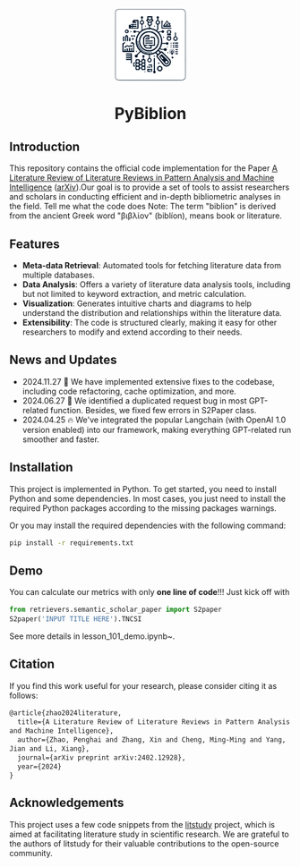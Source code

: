 <p align="center">
  <img src="demo/icon.png" alt="icon" width="25%">
</p>

<h1 align="center">
  PyBiblion
</h1>


## Introduction

This repository contains the official code implementation for the Paper [A Literature Review of Literature Reviews in Pattern Analysis and Machine
Intelligence](https://arxiv.org/abs/2402.12928) ([arXiv](https://arxiv.org/abs/2402.12928)).Our goal is to provide a set of tools to assist researchers and scholars in conducting efficient and in-depth bibliometric analyses in the field.
Tell me what the code does
Note: The term "biblion" is derived from the ancient Greek word "βιβλίον" (biblíon), means book or literature.

## Features

- **Meta-data Retrieval**: Automated tools for fetching literature data from multiple databases.
- **Data Analysis**: Offers a variety of literature data analysis tools, including but not limited to keyword extraction, and metric calculation.
- **Visualization**: Generates intuitive charts and diagrams to help understand the distribution and relationships within the literature data.
- **Extensibility**: The code is structured clearly, making it easy for other researchers to modify and extend according to their needs.

## News and Updates
* 2024.11.27 🔧 We have implemented extensive fixes to the codebase, including code refactoring, cache optimization, and more.
* 2024.06.27 🔧 We identified a duplicated request bug in most GPT-related function. Besides, we fixed few errors in S2Paper class.
* 2024.04.25 🔥 We've integrated the popular Langchain (with OpenAI 1.0 version enabled) into our framework, making everything GPT-related run smoother and faster. 


## Installation

This project is implemented in Python. To get started, you need to install Python and some dependencies. 
In most cases, you just need to install the required Python packages according to the missing packages warnings.

Or you may install the required dependencies with the following command:

```bash
pip install -r requirements.txt
```

## Demo
You can calculate our metrics with only **one line of code**!!! Just kick off with 

```python
from retrievers.semantic_scholar_paper import S2paper
S2paper('INPUT TITLE HERE').TNCSI
```

See more details in lesson_101_demo.ipynb~.

## Citation
If you find this work useful for your research, please consider citing it as follows:
```
@article{zhao2024literature,
  title={A Literature Review of Literature Reviews in Pattern Analysis and Machine Intelligence},
  author={Zhao, Penghai and Zhang, Xin and Cheng, Ming-Ming and Yang, Jian and Li, Xiang},
  journal={arXiv preprint arXiv:2402.12928},
  year={2024}
}
```

## Acknowledgements
This project uses a few code snippets from the [litstudy](https://github.com/NLeSC/litstudy) project, which is aimed at facilitating literature study in scientific research. We are grateful to the authors of litstudy for their valuable contributions to the open-source community. 

